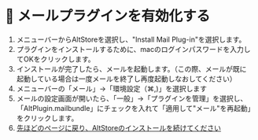 # 📩 メールプラグインを有効化する

1. メニューバーからAltStoreを選択し、"Install Mail Plug-in"を選択します。
2. プラグインをインストールするために、macのログインパスワードを入力してOKをクリックします。
3. インストールが完了したら、メールを起動します。（この際、メールが既に起動している場合は一度メールを終了し再度起動しなおしてください）
4. メニューバーの「メール」→「環境設定（⌘,)」を選択します
5. メールの設定画面が開いたら、「一般」→「プラグインを管理」を選択し、「AltPlugin.mailbundle」にチェックを入れて「適用して"メール"を再起動」をクリックします。
6. [先ほどのページに戻り、AltStoreのインストールを続けてください](./)
